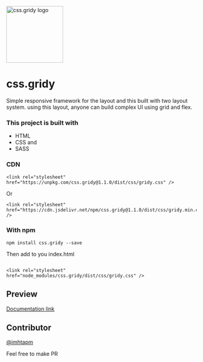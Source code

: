 <img alt="css.gridy logo"
     src="https://raw.githubusercontent.com/imhtapm/css.gridy/master/website/assets/gridy-logo.png"
     width="150">

# css.gridy

Simple responsive framework for the layout and this built with two layout system. using this layout, anyone can build complex UI using grid and flex.

### This project is built with

- HTML
- CSS and
- SASS

### CDN 
```
<link rel="stylesheet" href="https://unpkg.com/css.gridy@1.1.0/dist/css/gridy.css" />

```
Or

```
<link rel="stylesheet" href="https://cdn.jsdelivr.net/npm/css.gridy@1.1.0/dist/css/gridy.min.css" />
```
### With npm

```
npm install css.gridy --save
```
Then add to you index.html
```

<link rel="stylesheet" href="node_modules/css.gridy/dist/css/gridy.css" />
```

## Preview

[Documentation link](https://cssgridy.now.sh)

## Contributor

[@imhtapm](https://github.com/imhtapm)

Feel free to make PR
